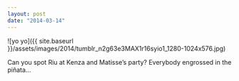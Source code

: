 ```yaml
---
layout: post
date: "2014-03-14"
---
```


![yo yo]({{ site.baseurl }}/assets/images/2014/tumblr_n2g63e3MAX1r16syio1_1280-1024x576.jpg)

Can you spot Riu at Kenza and Matisse’s party? Everybody engrossed in the piñata…
